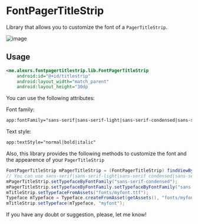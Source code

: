 FontPagerTitleStrip
===================

Library that allows you to customize the font of a `PagerTitleStrip`.

![image](https://www.dropbox.com/s/0tv6yatpnvn876g/2014-05-31%2020.50.42.jpg)

## Usage
 
```XML
<me.alexrs.fontpagertitlestrip.lib.FontPagerTitleStrip
	android:id="@+id/titlestrip"
	android:layout_width="match_parent"
	android:layout_height="30dp
```
You can use the following attributes:

Font family:
```XML
app:fontFamily="sans-serif|sans-serif-light|sans-serif-condensed|sans-serif-thin"
```
Text style:
```XML
app:textStyle="normal|bold|italic"
```

Also, this library provides the following methods to customize the font and the appearence of your `PagerTitleStrip`

```JAVA
FontPagerTitleStrip mPagerTitleStrip = (FontPagerTitleStrip) findViewById(R.id.titlestrip);
// You can use sans-serif|sans-serif-light|sans-serif condensed|sans-serif-thin
mPagerTitleStrip.setTypefaceByFontFamily("sans-serif-condensed");
mPagerTitleStrip.setTypefaceByFontFamily.setTypefaceByFontFamily("sans-serif-light", Typeface.BOLD);
mTitleStrip.setTypefaceFromAssets("fonts/myfont.ttf");
Typeface mTypeface = Typeface.createFromAsset(getAssets(), "fonts/myfont");
mTitleStrip.setTypeface(mTypeface, "myfont");
```

If you have any doubt or suggestion, please, let me know!